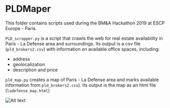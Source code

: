 # PLDMaper

This folder contains scripts used during the BM&A Hackathon 2019 at ESCP Europe - Paris. 

`PLD_scrapper.py` is a script that crawls the web for real estate availability in Paris - La Defense area and surroundings.
Its output is a csv file (`pld_brokers2.csv`) with information on available office spaces, including:
- address
- geolocalization
- description and price

`pld_map.py` creates a map of Paris - La Defense area and marks available information from `pld_brokers2.csv`). Its output is the map as an html file (`ladefense_map.html`) 

![Alt text](https://github.com/MickMek/Misck./PLDMaper/blob/master/pld_map.png?raw=true "Paris - La Defense (offices availabilities)")
